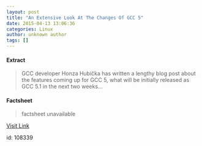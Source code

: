 ```yaml
---
layout: post
title: "An Extensive Look At The Changes Of GCC 5"
date: 2015-04-13 13:06:36
categories: Linux
author: unknown author
tags: []
---
```



#### Extract
>GCC developer Honza Hubička has written a lengthy blog post about the features coming up for GCC 5, what will be initially released as GCC 5.1 in the next two weeks...

#### Factsheet
>factsheet unavailable

[Visit Link](http://www.phoronix.com/scan.php?page=news_item&px=GCC-5-Changes-Extensive)

id:  108339
